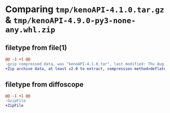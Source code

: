 # Comparing `tmp/kenoAPI-4.1.0.tar.gz` & `tmp/kenoAPI-4.9.0-py3-none-any.whl.zip`

## filetype from file(1)

```diff
@@ -1 +1 @@
-gzip compressed data, was "kenoAPI-4.1.0.tar", last modified: Thu Aug 12 00:47:54 2021, max compression
+Zip archive data, at least v2.0 to extract, compression method=deflate
```

## filetype from diffoscope

```diff
@@ -1 +1 @@
-GzipFile
+ZipFile
```

